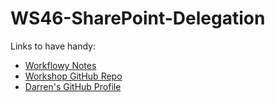 # WS46-SharePoint-Delegation


Links to have handy: 

- [Workflowy Notes](https://workflowy.com/s/overcoming-sharepoin/oj3HlqfssB6mYOo6)
- [Workshop GitHub Repo](https://github.com/PowerAppsDarren/Power-Apps-Workshops/tree/main/WS46-SharePoint-Delegation)
- [Darren's GitHub Profile](https://github.com/PowerAppsDarren)